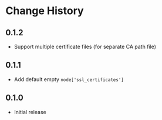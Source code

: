 Change History
==============

0.1.2
-----
 - Support multiple certificate files (for separate CA path file)

0.1.1
-----
 - Add default empty `node['ssl_certificates']`

0.1.0
-----
 - Initial release
